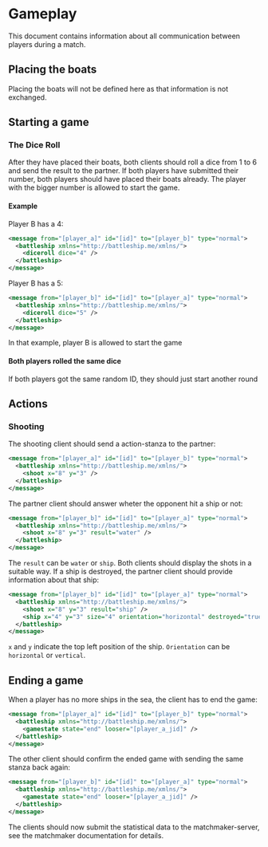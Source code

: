 # Gameplay

This document contains information about all communication between players during a match.

## Placing the boats

Placing the boats will not be defined here as that information is not exchanged.

## Starting a game

### The Dice Roll

After they have placed their boats, both clients should roll a dice from 1 to 6 and send the result to the partner. If both players have submitted their number, both players should have placed their boats already. The player with the bigger number is allowed to start the game.

#### Example

Player B has a 4:

```xml
<message from="[player_a]" id="[id]" to="[player_b]" type="normal">
  <battleship xmlns="http://battleship.me/xmlns/">
    <diceroll dice="4" />
  </battleship>
</message>
```

Player B has a 5:

```xml
<message from="[player_b]" id="[id]" to="[player_a]" type="normal">
  <battleship xmlns="http://battleship.me/xmlns/">
    <diceroll dice="5" />
  </battleship>
</message>
```

In that example, player B is allowed to start the game

#### Both players rolled the same dice

If both players got the same random ID, they should just start another round

## Actions

### Shooting

The shooting client should send a action-stanza to the partner:

```xml
<message from="[player_a]" id="[id]" to="[player_b]" type="normal">
  <battleship xmlns="http://battleship.me/xmlns/">
    <shoot x="8" y="3" />
  </battleship>
</message>
```

The partner client should answer wheter the opponent hit a ship or not:

```xml
<message from="[player_b]" id="[id]" to="[player_a]" type="normal">
  <battleship xmlns="http://battleship.me/xmlns/">
    <shoot x="8" y="3" result="water" />
  </battleship>
</message>
```

The ```result``` can be ```water``` or ```ship```. Both clients should display the shots in a suitable way. If a ship is destroyed, the partner client should provide information about that ship:

```xml
<message from="[player_b]" id="[id]" to="[player_a]" type="normal">
  <battleship xmlns="http://battleship.me/xmlns/">
    <shoot x="8" y="3" result="ship" />
    <ship x="4" y="3" size="4" orientation="horizontal" destroyed="true" />
  </battleship>
</message>
```

```x``` and ```y``` indicate the top left position of the ship. ```Orientation``` can be ```horizontal``` or ```vertical```.

## Ending a game

When a player has no more ships in the sea, the client has to end the game:

```xml
<message from="[player_a]" id="[id]" to="[player_b]" type="normal">
  <battleship xmlns="http://battleship.me/xmlns/">
    <gamestate state="end" looser="[player_a_jid]" />
  </battleship>
</message>
```

The other client should confirm the ended game with sending the same stanza back again:

```xml
<message from="[player_b]" id="[id]" to="[player_a]" type="normal">
  <battleship xmlns="http://battleship.me/xmlns/">
    <gamestate state="end" looser="[player_a_jid]" />
  </battleship>
</message>
```

The clients should now submit the statistical data to the matchmaker-server, see the matchmaker documentation for details.
